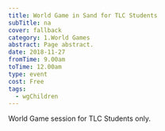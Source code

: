 ```yaml
---
title: World Game in Sand for TLC Students
subTitle: na
cover: fallback
category: 1.World Games
abstract: Page abstract.
date: 2018-11-27
fromTime: 9.00am
toTime: 12.00am
type: event
cost: Free
tags:
  - wgChildren
---
```


World Game session for TLC Students only.

